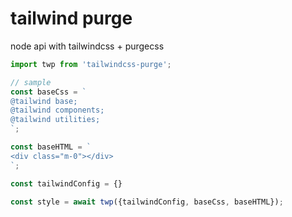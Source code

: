# tailwind purge

node api with tailwindcss + purgecss

```js
import twp from 'tailwindcss-purge';

// sample
const baseCss = `
@tailwind base;
@tailwind components;
@tailwind utilities;
`;

const baseHTML = `
<div class="m-0"></div>
`;

const tailwindConfig = {}

const style = await twp({tailwindConfig, baseCss, baseHTML});
```